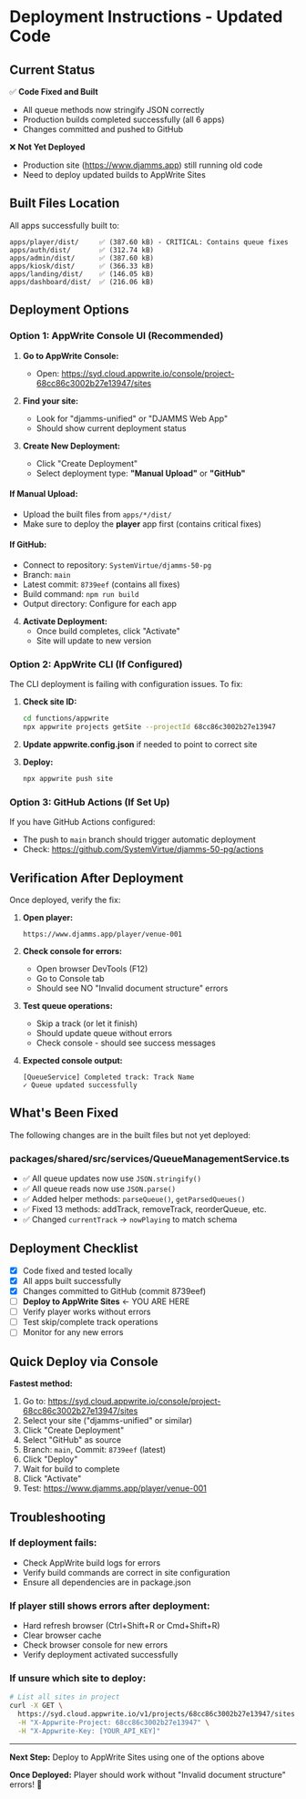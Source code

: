 # Deployment Instructions - Updated Code

## Current Status

✅ **Code Fixed and Built**
- All queue methods now stringify JSON correctly
- Production builds completed successfully (all 6 apps)
- Changes committed and pushed to GitHub

❌ **Not Yet Deployed**
- Production site (https://www.djamms.app) still running old code
- Need to deploy updated builds to AppWrite Sites

## Built Files Location

All apps successfully built to:
```
apps/player/dist/     ✅ (387.60 kB) - CRITICAL: Contains queue fixes
apps/auth/dist/       ✅ (312.74 kB)
apps/admin/dist/      ✅ (387.60 kB)
apps/kiosk/dist/      ✅ (366.33 kB)
apps/landing/dist/    ✅ (146.05 kB)
apps/dashboard/dist/  ✅ (216.06 kB)
```

## Deployment Options

### Option 1: AppWrite Console UI (Recommended)

1. **Go to AppWrite Console:**
   - Open: https://syd.cloud.appwrite.io/console/project-68cc86c3002b27e13947/sites

2. **Find your site:**
   - Look for "djamms-unified" or "DJAMMS Web App"
   - Should show current deployment status

3. **Create New Deployment:**
   - Click "Create Deployment"
   - Select deployment type: **"Manual Upload"** or **"GitHub"**

#### If Manual Upload:
   - Upload the built files from `apps/*/dist/`
   - Make sure to deploy the **player** app first (contains critical fixes)

#### If GitHub:
   - Connect to repository: `SystemVirtue/djamms-50-pg`
   - Branch: `main`
   - Latest commit: `8739eef` (contains all fixes)
   - Build command: `npm run build`
   - Output directory: Configure for each app

4. **Activate Deployment:**
   - Once build completes, click "Activate"
   - Site will update to new version

### Option 2: AppWrite CLI (If Configured)

The CLI deployment is failing with configuration issues. To fix:

1. **Check site ID:**
   ```bash
   cd functions/appwrite
   npx appwrite projects getSite --projectId 68cc86c3002b27e13947
   ```

2. **Update appwrite.config.json** if needed to point to correct site

3. **Deploy:**
   ```bash
   npx appwrite push site
   ```

### Option 3: GitHub Actions (If Set Up)

If you have GitHub Actions configured:
- The push to `main` branch should trigger automatic deployment
- Check: https://github.com/SystemVirtue/djamms-50-pg/actions

## Verification After Deployment

Once deployed, verify the fix:

1. **Open player:**
   ```
   https://www.djamms.app/player/venue-001
   ```

2. **Check console for errors:**
   - Open browser DevTools (F12)
   - Go to Console tab
   - Should see NO "Invalid document structure" errors

3. **Test queue operations:**
   - Skip a track (or let it finish)
   - Should update queue without errors
   - Check console - should see success messages

4. **Expected console output:**
   ```
   [QueueService] Completed track: Track Name
   ✓ Queue updated successfully
   ```

## What's Been Fixed

The following changes are in the built files but not yet deployed:

### packages/shared/src/services/QueueManagementService.ts
- ✅ All queue updates now use `JSON.stringify()`
- ✅ All queue reads now use `JSON.parse()`
- ✅ Added helper methods: `parseQueue()`, `getParsedQueues()`
- ✅ Fixed 13 methods: addTrack, removeTrack, reorderQueue, etc.
- ✅ Changed `currentTrack` → `nowPlaying` to match schema

## Deployment Checklist

- [x] Code fixed and tested locally
- [x] All apps built successfully
- [x] Changes committed to GitHub (commit 8739eef)
- [ ] **Deploy to AppWrite Sites** ← YOU ARE HERE
- [ ] Verify player works without errors
- [ ] Test skip/complete track operations
- [ ] Monitor for any new errors

## Quick Deploy via Console

**Fastest method:**

1. Go to: https://syd.cloud.appwrite.io/console/project-68cc86c3002b27e13947/sites
2. Select your site ("djamms-unified" or similar)
3. Click "Create Deployment"
4. Select "GitHub" as source
5. Branch: `main`, Commit: `8739eef` (latest)
6. Click "Deploy"
7. Wait for build to complete
8. Click "Activate"
9. Test: https://www.djamms.app/player/venue-001

## Troubleshooting

### If deployment fails:
- Check AppWrite build logs for errors
- Verify build commands are correct in site configuration
- Ensure all dependencies are in package.json

### If player still shows errors after deployment:
- Hard refresh browser (Ctrl+Shift+R or Cmd+Shift+R)
- Clear browser cache
- Check browser console for new errors
- Verify deployment activated successfully

### If unsure which site to deploy:
```bash
# List all sites in project
curl -X GET \
  https://syd.cloud.appwrite.io/v1/projects/68cc86c3002b27e13947/sites \
  -H "X-Appwrite-Project: 68cc86c3002b27e13947" \
  -H "X-Appwrite-Key: [YOUR_API_KEY]"
```

---

**Next Step:** Deploy to AppWrite Sites using one of the options above

**Once Deployed:** Player should work without "Invalid document structure" errors! 🎉
